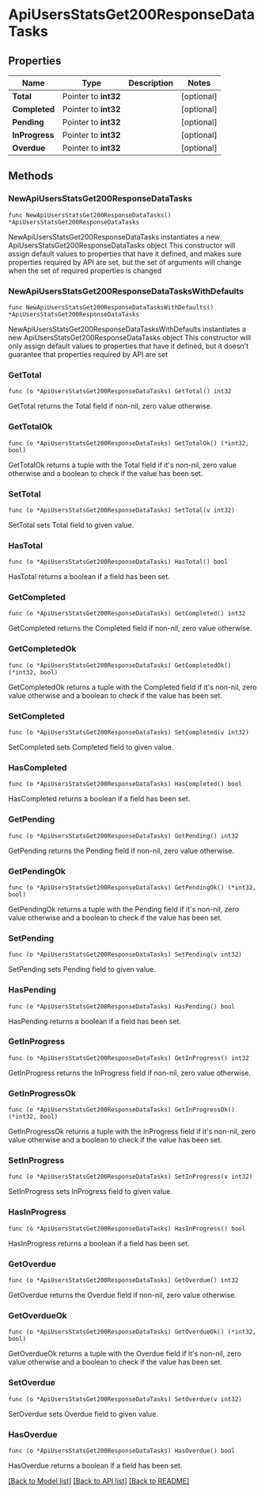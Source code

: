 # ApiUsersStatsGet200ResponseDataTasks

## Properties

Name | Type | Description | Notes
------------ | ------------- | ------------- | -------------
**Total** | Pointer to **int32** |  | [optional] 
**Completed** | Pointer to **int32** |  | [optional] 
**Pending** | Pointer to **int32** |  | [optional] 
**InProgress** | Pointer to **int32** |  | [optional] 
**Overdue** | Pointer to **int32** |  | [optional] 

## Methods

### NewApiUsersStatsGet200ResponseDataTasks

`func NewApiUsersStatsGet200ResponseDataTasks() *ApiUsersStatsGet200ResponseDataTasks`

NewApiUsersStatsGet200ResponseDataTasks instantiates a new ApiUsersStatsGet200ResponseDataTasks object
This constructor will assign default values to properties that have it defined,
and makes sure properties required by API are set, but the set of arguments
will change when the set of required properties is changed

### NewApiUsersStatsGet200ResponseDataTasksWithDefaults

`func NewApiUsersStatsGet200ResponseDataTasksWithDefaults() *ApiUsersStatsGet200ResponseDataTasks`

NewApiUsersStatsGet200ResponseDataTasksWithDefaults instantiates a new ApiUsersStatsGet200ResponseDataTasks object
This constructor will only assign default values to properties that have it defined,
but it doesn't guarantee that properties required by API are set

### GetTotal

`func (o *ApiUsersStatsGet200ResponseDataTasks) GetTotal() int32`

GetTotal returns the Total field if non-nil, zero value otherwise.

### GetTotalOk

`func (o *ApiUsersStatsGet200ResponseDataTasks) GetTotalOk() (*int32, bool)`

GetTotalOk returns a tuple with the Total field if it's non-nil, zero value otherwise
and a boolean to check if the value has been set.

### SetTotal

`func (o *ApiUsersStatsGet200ResponseDataTasks) SetTotal(v int32)`

SetTotal sets Total field to given value.

### HasTotal

`func (o *ApiUsersStatsGet200ResponseDataTasks) HasTotal() bool`

HasTotal returns a boolean if a field has been set.

### GetCompleted

`func (o *ApiUsersStatsGet200ResponseDataTasks) GetCompleted() int32`

GetCompleted returns the Completed field if non-nil, zero value otherwise.

### GetCompletedOk

`func (o *ApiUsersStatsGet200ResponseDataTasks) GetCompletedOk() (*int32, bool)`

GetCompletedOk returns a tuple with the Completed field if it's non-nil, zero value otherwise
and a boolean to check if the value has been set.

### SetCompleted

`func (o *ApiUsersStatsGet200ResponseDataTasks) SetCompleted(v int32)`

SetCompleted sets Completed field to given value.

### HasCompleted

`func (o *ApiUsersStatsGet200ResponseDataTasks) HasCompleted() bool`

HasCompleted returns a boolean if a field has been set.

### GetPending

`func (o *ApiUsersStatsGet200ResponseDataTasks) GetPending() int32`

GetPending returns the Pending field if non-nil, zero value otherwise.

### GetPendingOk

`func (o *ApiUsersStatsGet200ResponseDataTasks) GetPendingOk() (*int32, bool)`

GetPendingOk returns a tuple with the Pending field if it's non-nil, zero value otherwise
and a boolean to check if the value has been set.

### SetPending

`func (o *ApiUsersStatsGet200ResponseDataTasks) SetPending(v int32)`

SetPending sets Pending field to given value.

### HasPending

`func (o *ApiUsersStatsGet200ResponseDataTasks) HasPending() bool`

HasPending returns a boolean if a field has been set.

### GetInProgress

`func (o *ApiUsersStatsGet200ResponseDataTasks) GetInProgress() int32`

GetInProgress returns the InProgress field if non-nil, zero value otherwise.

### GetInProgressOk

`func (o *ApiUsersStatsGet200ResponseDataTasks) GetInProgressOk() (*int32, bool)`

GetInProgressOk returns a tuple with the InProgress field if it's non-nil, zero value otherwise
and a boolean to check if the value has been set.

### SetInProgress

`func (o *ApiUsersStatsGet200ResponseDataTasks) SetInProgress(v int32)`

SetInProgress sets InProgress field to given value.

### HasInProgress

`func (o *ApiUsersStatsGet200ResponseDataTasks) HasInProgress() bool`

HasInProgress returns a boolean if a field has been set.

### GetOverdue

`func (o *ApiUsersStatsGet200ResponseDataTasks) GetOverdue() int32`

GetOverdue returns the Overdue field if non-nil, zero value otherwise.

### GetOverdueOk

`func (o *ApiUsersStatsGet200ResponseDataTasks) GetOverdueOk() (*int32, bool)`

GetOverdueOk returns a tuple with the Overdue field if it's non-nil, zero value otherwise
and a boolean to check if the value has been set.

### SetOverdue

`func (o *ApiUsersStatsGet200ResponseDataTasks) SetOverdue(v int32)`

SetOverdue sets Overdue field to given value.

### HasOverdue

`func (o *ApiUsersStatsGet200ResponseDataTasks) HasOverdue() bool`

HasOverdue returns a boolean if a field has been set.


[[Back to Model list]](../README.md#documentation-for-models) [[Back to API list]](../README.md#documentation-for-api-endpoints) [[Back to README]](../README.md)


